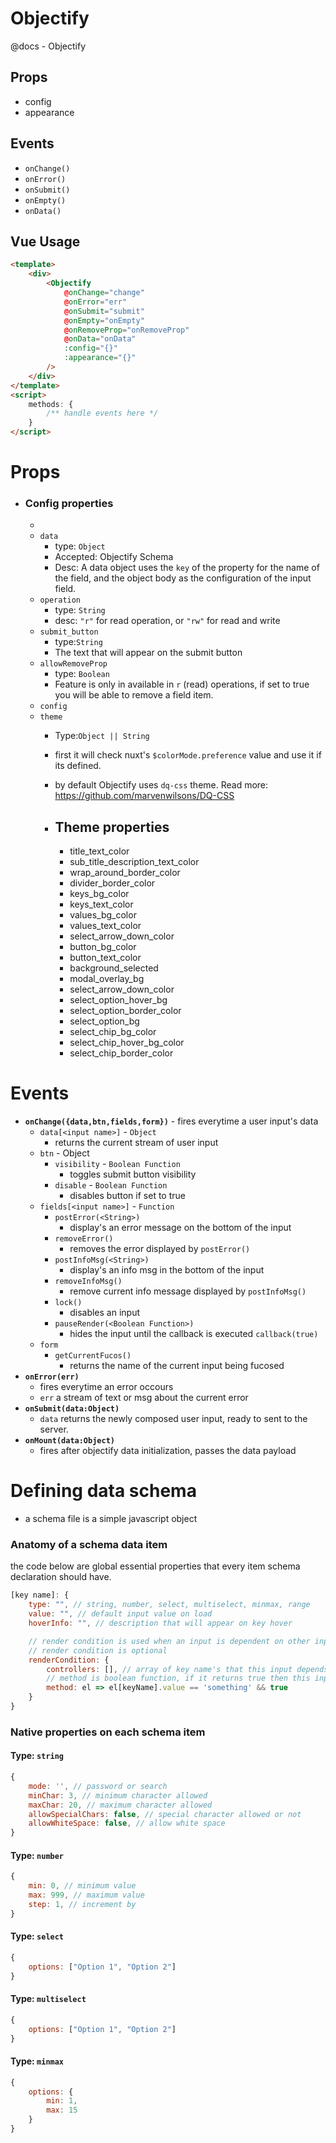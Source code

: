# Objectify
@docs - Objectify
## Props
- config
- appearance
## Events
- `onChange()`
- `onError()`
- `onSubmit()`
- `onEmpty()`
- `onData()`

## Vue Usage
```html
<template>
    <div>
        <Objectify
            @onChange="change"
            @onError="err"
            @onSubmit="submit"
            @onEmpty="onEmpty"
            @onRemoveProp="onRemoveProp"
            @onData="onData"
            :config="{}"
            :appearance="{}"
        />
    </div>
</template>
<script>
    methods: {
        /** handle events here */
    }
</script>
```

# Props
- ### **Config** properties
    - 
    -  `data` 
        - type: `Object`
        - Accepted: Objectify Schema
        - Desc: A data object uses the `key` of the property for the name of the field, and the object body as the configuration of the input field.
    - `operation` 
        - type: `String`
        - desc: `"r"` for read operation, or `"rw"` for read and write
    - `submit_button` 
        - type:`String`
        - The text that will appear on the submit button
    - `allowRemoveProp` 
        - type: `Boolean`
        - Feature is only in available in `r` (read) operations, if set to true you will be able to remove a field item.
    - `config`
    - `theme` 
        - Type:`Object || String`
        - first it will check nuxt's `$colorMode.preference` value and use it if its defined.
        - by default Objectify uses `dq-css` theme. Read more: https://github.com/marvenwilsons/DQ-CSS

        - ## Theme properties
            - title_text_color
            - sub_title_description_text_color
            - wrap_around_border_color
            - divider_border_color
            - keys_bg_color
            - keys_text_color
            - values_bg_color
            - values_text_color
            - select_arrow_down_color
            - button_bg_color
            - button_text_color
            - background_selected
            - modal_overlay_bg
            - select_arrow_down_color
            - select_option_hover_bg
            - select_option_border_color
            - select_option_bg
            - select_chip_bg_color
            - select_chip_hover_bg_color
            - select_chip_border_color

# Events
- **`onChange({data,btn,fields,form})`** - fires everytime a user input's data
    - `data[<input name>]` - `Object`
        - returns the current stream of user input
    - `btn` - Object
        - `visibility` - `Boolean Function`
            - toggles submit button visibility
        - `disable` - `Boolean Function`
            - disables button if set to true
    - `fields[<input name>]` - `Function`
        - `postError(<String>)`
            - display's an error message on the bottom of the input
        - `removeError()`
            - removes the error displayed by `postError()`
        - `postInfoMsg(<String>)`
            - display's an info msg in the bottom of the input
        - `removeInfoMsg()`
            - remove current info message displayed by `postInfoMsg()`
        - `lock()`
            - disables an input
        - `pauseRender(<Boolean Function>)`
            - hides the input until the callback is executed `callback(true)`
    - `form`
        - `getCurrentFucos()`
            - returns the name of the current input being fucosed
- **`onError(err)`** 
    - fires everytime an error occours
    - `err` a stream of text or msg about the current error
- **`onSubmit(data:Object)`**
    - `data` returns the newly composed user input, ready to sent to the server.
- **`onMount(data:Object)`**
    - fires after objectify data initialization, passes the data payload

# Defining data schema
- a schema file is a simple javascript object

### Anatomy of a schema data item
the code below are global essential properties that every item schema declaration should have.
```js
[key name]: {
    type: "", // string, number, select, multiselect, minmax, range
    value: "", // default input value on load
    hoverInfo: "", // description that will appear on key hover

    // render condition is used when an input is dependent on other input value
    // render condition is optional
    renderCondition: {
        controllers: [], // array of key name's that this input depends on
        // method is boolean function, if it returns true then this input will show.
        method: el => el[keyName].value == 'something' && true
    }
}
```

### Native properties on each schema item
#### Type: `string`
```js
{
    mode: '', // password or search
    minChar: 3, // minimum character allowed
    maxChar: 20, // maximum character allowed
    allowSpecialChars: false, // special character allowed or not
    allowWhiteSpace: false, // allow white space
}
```

#### Type: `number`
```js
{
    min: 0, // minimum value
    max: 999, // maximum value
    step: 1, // increment by
}
```

#### Type: `select`
```js
{
    options: ["Option 1", "Option 2"]
}
```

#### Type: `multiselect`
```js
{
    options: ["Option 1", "Option 2"]
}
```

#### Type: `minmax`
```js
{
    options: {
        min: 1,
        max: 15
    }
}
```

